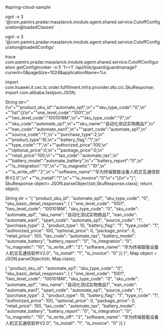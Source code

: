 #spring-cloud-sample


ognl  -x  3 '@com.pamirs.pradar.maxplanck.module.agent.shared.service.CutoffConfiguration@loadedClasses'


ognl  -x  3 '@com.pamirs.pradar.maxplanck.module.agent.shared.service.CutoffConfiguration@loadedConfigs'


trace com.pamirs.pradar.maxplanck.module.agent.shared.service.CutoffConfiguration getConfigInvoker -n 5 '1==1'
/api/link/guard/guardmanage?current=0&pageSize=1024&applicationName=%s


import com.huawei.it.cec.tc.order.fulfillment.infra.provider.dto.cic.SkuResponse;
import com.alibaba.fastjson.JSON;

String str="{\n"+"\"product_sku_id\":\"automate_sp1\",\n"+"\"sku_type_code\":\"0\",\n"
+"\"list\":[{\n"+"\"one_level_code\":\"1001\",\n"
+"\"two_level_code\":\"1001018M\",\n"+"\"sku_type_code\":\"0\",\n"
+"\"sku_code\":\"automate_sp1\",\n"+"\"sku_name\":\"自动化测试实物商品1\",\n"
+"\"ean_code\":\"automate_ean1\",\n"+"\"spart_code\":\"automate_sp1\",\n"
+"\"source_code\":\"1\",\n"+"\"purchase_type\":2,\n"
+"\"product_type\":10,\n"+"\"battery_flag\":\"1\",\n"
+"\"type_code\":\"1\",\n"+"\"authorized_price\":100,\n"
+"\"optional_price\":0,\n"+"\"package_price\":0,\n"
+"\"retail_price\":100,\n"+"\"tax_code\":\"automate_tax\",\n"
+"\"battery_model\":\"automate_battery\",\n"+"\"battery_report\":\"0\",\n"
+"\"is_integration\":\"0\",\n"+"\"is_magnetic\":\"10\",\n"
+"\"is_write_off\":\"2\",\n"+"\"software_name\":\"华为终端智能设备人机交互通信软件V2.0\",\n"
+"\"is_install\":\"1\",\n"+"\"is_invoice\":\"0\"\n"+"}]\n"+"}";
SkuResponse object= JSON.parseObject(str,SkuResponse.class);
return object;



String str = "{ \"product_sku_id\": \"automate_sp1\", \"sku_type_code\": \"0\", \"sku_basic_detail_responses\": [ { \"one_level_code\": \"1001\", \"two_level_code\": \"1001018M\", \"sku_type_code\": \"0\", \"sku_code\": \"automate_sp1\", \"sku_name\": \"自动化测试实物商品1\", \"ean_code\": \"automate_ean1\", \"spart_code\": \"automate_sp1\", \"source_code\": \"1\", \"purchase_type\": 2, \"product_type\": 10, \"battery_flag\": \"1\", \"type_code\": \"1\", \"authorized_price\": 100, \"optional_price\": 0, \"package_price\": 0, \"retail_price\": 100, \"tax_code\": \"automate_tax\", \"battery_model\": \"automate_battery\", \"battery_report\": \"0\", \"is_integration\": \"0\", \"is_magnetic\": \"10\", \"is_write_off\": \"2\", \"software_name\": \"华为终端智能设备人机交互通信软件V2.0\", \"is_install\": \"1\", \"is_invoice\": \"0\" }] }";
        Map object = JSON.parseObject(str, Map.class);










 {
      "product_sku_id": "automate_sp1",
      "sku_type_code": "0",
      "sku_basic_detail_responses": [      {
         "one_level_code": "1001",
         "two_level_code": "1001018M",
         "sku_type_code": "0",
         "sku_code": "automate_sp1",
         "sku_name": "自动化测试实物商品1",
         "ean_code": "automate_ean1",
         "spart_code": "automate_sp1",
         "source_code": "1",
         "purchase_type": 2,
         "product_type": 10,
         "battery_flag": "1",
         "type_code": "1",
         "authorized_price": 100,
         "optional_price": 0,
         "package_price": 0,
         "retail_price": 100,
         "tax_code": "automate_tax",
         "battery_model": "automate_battery",
         "battery_report": "0",
         "is_integration": "0",
         "is_magnetic": "10",
         "is_write_off": "2",
         "software_name": "华为终端智能设备人机交互通信软件V2.0",
         "is_install": "1",
         "is_invoice": "0"
      }]
   }
